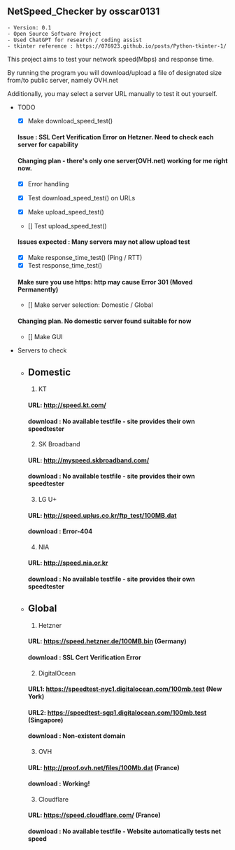 ## NetSpeed_Checker by osscar0131
    - Version: 0.1
    - Open Source Software Project
    - Used ChatGPT for research / coding assist
    - tkinter reference : https://076923.github.io/posts/Python-tkinter-1/

This project aims to test your network speed(Mbps) and response time.

By running the program you will download/upload a file of designated size from/to public server, namely OVH.net

Additionally, you may select a server URL manually to test it out yourself.


- TODO
    - [x] Make download_speed_test()
    #### Issue : SSL Cert Verification Error on Hetzner. Need to check each server for capability
    #### Changing plan - there's only one server(OVH.net) working for me right now.
    - [x] Error handling

    - [x] Test download_speed_test() on URLs

    - [x] Make upload_speed_test()
    - [] Test upload_speed_test()
    #### Issues expected : Many servers may not allow upload test

    - [x] Make response_time_test() (Ping / RTT)
    - [x] Test response_time_test()
    #### Make sure you use https: http may cause Error 301 (Moved Permanently)

    - [] Make server selection: Domestic / Global
    #### Changing plan. No domestic server found suitable for now

    - [] Make GUI


- Servers to check
    - ## Domestic
        1. KT
        #### URL: http://speed.kt.com/
        #### download : No available testfile - site provides their own speedtester
        2. SK Broadband
        #### URL: http://myspeed.skbroadband.com/
        #### download : No available testfile - site provides their own speedtester
        3. LG U+
        #### URL: http://speed.uplus.co.kr/ftp_test/100MB.dat
        #### download : Error-404
        4. NIA
        #### URL: http://speed.nia.or.kr
        #### download : No available testfile - site provides their own speedtester
    - ## Global
        1. Hetzner
        #### URL: https://speed.hetzner.de/100MB.bin (Germany)
        #### download : SSL Cert Verification Error
        2. DigitalOcean
        #### URL1: https://speedtest-nyc1.digitalocean.com/100mb.test (New York)
        #### URL2: https://speedtest-sgp1.digitalocean.com/100mb.test (Singapore)
        #### download : Non-existent domain
        3. OVH
        #### URL: http://proof.ovh.net/files/100Mb.dat (France)
        #### download : Working!
        3. Cloudflare
        #### URL: https://speed.cloudflare.com/ (France)
        #### download : No available testfile - Website automatically tests net speed